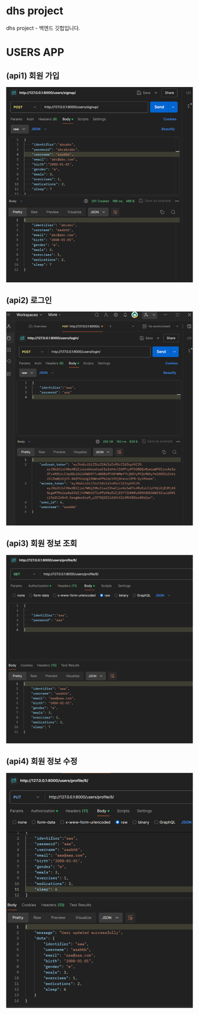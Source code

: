 # dhs project

dhs project - 백엔드 깃헙입니다.

# USERS APP
## (api1) 회원 가입 
![회원가입](/postman/회원가입.png)  

## (api2) 로그인
![로그인](/postman/로그인.png)  

## (api3) 회원 정보 조회
![회원정보조회](/postman/회원정보조회.png)  

## (api4) 회원 정보 수정
![회원 정보 수정](/postman/회원정보수정.png)  












